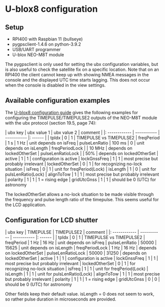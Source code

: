 # U-blox8 configuration

## Setup
- RPI400 with Raspbian 11 (bullseye)
- pygpsclient-1.4.6 on python-3.9.2
- USB/UART programmer
- U-blox NEO-M8T module

The pygpsclient is only used for setting the ubx configuration variables, but is also useful to check the satellite fix on a specific location. Note that on an RPI400 the client cannot keep up with showing NMEA messages in the console and the displayed UTC time starts lagging. This does not occur when the console is disabled in the view settings.

## Available configuration examples
The [U-blox8 configuration guide](https://content.u-blox.com/sites/default/files/products/documents/u-blox8-M8_ReceiverDescrProtSpec_UBX-13003221.pdf) gives the following examples for configuring the TIMEPULSE/TIMEPULSE2 outputs of the NEO-M8T module with the ubx protocol (section 19.5, page 74):

| ubx key           | ubx value 1 | ubx value 2 | comment |
|: ------------     | ----------- | ----------- |: ------ |
| tpIdx             | 0           | 1           | TIMEPULSE vs TIMEPULSE2
| freqPeriod        | 1 s         | 1 Hz        | unit depends on isFreq
| pulseLenRatio     | 100 ms      | 0           | unit depends on isLength
| freqPeriodLock    |             | 10 MHz      | depends on lockedOtherSet
| pulseLenRatioLock |             | 50%         | depends on lockedOtherSet
| active            | 1           | 1           | configuration is active
| lockGnssFreq      | 1           | 1           | most precise but probably irrelevant
| lockedOtherSet    | 0           | 1           | for recognizing no-lock situation
| isFreq            | 0           | 1           | unit for freqPeriod(Lock)
| isLength          | 1           | 0           | unit for pulsLenRatio(Lock)
| alignToTow        | 1           | 1           | most precise but probably irrelevant
| polarity          | 1           | 1           | 1 = rising edge
| gridUtcGnss       | 1           | 1           | should be 0 (UTC) for astronomy

The lockedOtherSet allows a no-lock situation to be made visible through the frequency and pulse length ratio of the timepulse. This seems useful for the LCD application.

## Configuration for LCD shutter

| ubx key           | TIMEPULSE   | TIMEPULSE2  | comment |
|: ------------     | ----------- | ----------- |: ------ |
| tpIdx             | 0           | 1           | TIMEPULSE vs TIMEPULSE2
| freqPeriod        | 1 Hz        | 16 Hz       | unit depends on isFreq
| pulseLenRatio     | 50000       | 15625       | unit depends on isLength
| freqPeriodLock    | 1 Hz        | 16 Hz       | depends on lockedOtherSet
| pulseLenRatioLock | 50000       | 31250       | depends on lockedOtherSet
| active            | 1           | 1           | configuration is active
| lockGnssFreq      | 1           | 1           | most precise but probably irrelevant
| lockedOtherSet    | 0           | 1           | for recognizing no-lock situation
| isFreq            | 1           | 1           | unit for freqPeriod(Lock)
| isLength          | 1           | 1           | unit for pulsLenRatio(Lock)
| alignToTow        | 1           | 1           | most precise but probably irrelevant
| polarity          | 1           | 1           | 1 = rising edge
| gridUtcGnss       | 0           | 0           | should be 0 (UTC) for astronomy

Other fields keep their default value.
isLength = 0 does not seem to work, so rather pulse duration in microseconds are provided.




